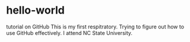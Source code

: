 # hello-world
tutorial on GitHub
This is my first respitratory. 
Trying to figure out how to use GitHub effectively.
I attend NC State University.
